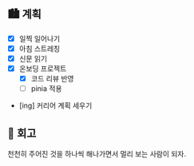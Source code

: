 ## 🏙️ 계획

- [x] 일찍 일어나기
- [x] 아침 스트레칭
- [x] 신문 읽기
- [x] 온보딩 프로젝트
  - [x] 코드 리뷰 반영
  - [ ] pinia 적용
- [ing] 커리어 계획 세우기

## 🌆 회고

천천히 주어진 것을 하나씩 해나가면서 멀리 보는 사람이 되자.